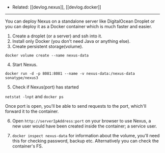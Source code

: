 
- Related: [[devlog.nexus]], [[devlog.docker]]

---

You can deploy Nexus on a standalone server like DigitalOcean Droplet or you can deploy it as a Docker container which is much faster and easier.

1. Create a droplet (or a server) and ssh into it.
2. Install only Docker (you don't need Java or anything else).
3. Create persistent storage(volume).

`docker volume create --name nexus-data`

4. Start Nexus.

`docker run -d -p 8081:8081 --name -v nexus-data:/nexus-data sonatype/nexus3`

5. Check if Nexus(port) has started

`netstat -lnpt` and `docker ps`

Once port is open, you'll be able to send requests to the port, which'll forward it to the container.

6. Open `http://serverIpAddress:port` on your browser to use Nexus, a new user would have been created inside the container; a service user.

7. `docker inspect nexus-data` for information about the volume, you'll need this for checking password, backup etc. Alternatively you can check the container's FS.
